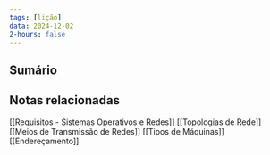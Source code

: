```yaml
---
tags: [lição]
data: 2024-12-02
2-hours: false
---
```


## Sumário

## Notas relacionadas
[[Requisitos - Sistemas Operativos e Redes]]
[[Topologias de Rede]]
[[Meios de Transmissão de Redes]]
[[Tipos de Máquinas]]
[[Endereçamento]]
